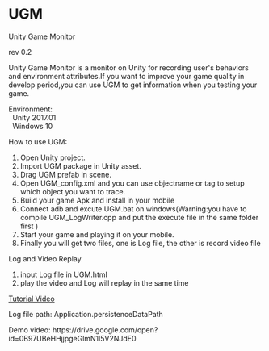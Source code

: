 # UGM
<p>Unity Game Monitor</p>
<p>rev 0.2</p>
<p>
Unity Game Monitor is a monitor on Unity for recording user's behaviors and environment attributes.If you want to improve your game quality in develop period,you can use UGM to get information when you testing your game.
</p>
<p>
Environment:<br>
&nbsp;&nbsp;Unity 2017.01<br>
&nbsp;&nbsp;Windows 10<br>
</p>
<p>
How to use UGM:<br>
<ol>
<li>Open Unity project.</li>
<li>Import UGM package in Unity asset.</li>
<li>Drag UGM prefab in scene.</li>
<li>Open UGM_config.xml and you can use objectname or tag to setup which object you want to trace.</li>
<li>Build your game Apk and install in your mobile</li>
<li>Connect adb and excute UGM.bat on windows(Warning:you have to compile UGM_LogWriter.cpp and put the execute file in the same folder first )</li>
<li>Start your game and playing it on your mobile.</li>
<li>Finally you will get two files, one is Log file, the other is record video file</li>
</ol>
</p>
<p>Log and Video Replay<br>
<ol>
<li>input Log file in UGM.html</li>
<li>play the video and Log will replay in the same time</li>
</ol>
</p>
<p>
  <a href="https://www.youtube.com/watch?v=4n4xhkdIqZ0&t=41s" target="_blank">Tutorial Video</a>
</p>
<p>
Log file path: Application.persistenceDataPath 
</p>
<p>
Demo video: https://drive.google.com/open?id=0B97UBeHHjjpgeGlmN1l5V2NJdE0
</p>

